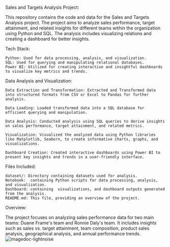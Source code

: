 Sales and Targets Analysis Project:

This repository contains the code and data for the Sales and Targets Analysis project. The project aims to analyze sales performance, target attainment, and related insights for different teams within the organization using Python and SQL. The analysis includes visualizing relations and creating a dashboard for better insights.

Tech Stack:

    Python: Used for data processing, analysis, and visualization.
    SQL: Used for querying and manipulating relational databases.
    Power BI: Utilized for creating interactive and insightful dashboards to visualize key metrics and trends.

Data Analysis and Visualization:

    Data Extraction and Transformation: Extracted and Transformed data into structured formats from CSV or Excel to Pandas for further analysis.

    Data Loading: Loaded transformed data into a SQL database for efficient querying and manipulation.

    Data Analysis: Conducted analysis using SQL queries to derive insights on sales performance, target attainment, and related metrics.

    Visualization: Visualized the analyzed data using Python libraries like Matplotlib, Seaborn, to create informative charts, graphs, and visualizations.

    Dashboard Creation: Created interactive dashboards using Power BI to present key insights and trends in a user-friendly interface.

Files Included:

    dataset/: Directory containing datasets used for analysis.
    Notebook:  containing Python scripts for data processing, analysis, and visualization.
    Dashboard: containing  visualizations, and dashboard outputs generated from the analysis.
    README.md: This file, providing an overview of the project.
    
Overview:

The project focuses on analyzing sales performance data for two main teams: Duane Frame's team and Ronnie Daly's team. It includes insights such as sales vs. target attainment, team composition, product sales analysis, geographical analysis, and annual performance trends.
![imagedoc-lightnoise](https://github.com/KSultanaGit/SalesAndTargetsAnalysis/assets/157523571/dd02b828-1902-499b-bc42-1364758e6ac3)
